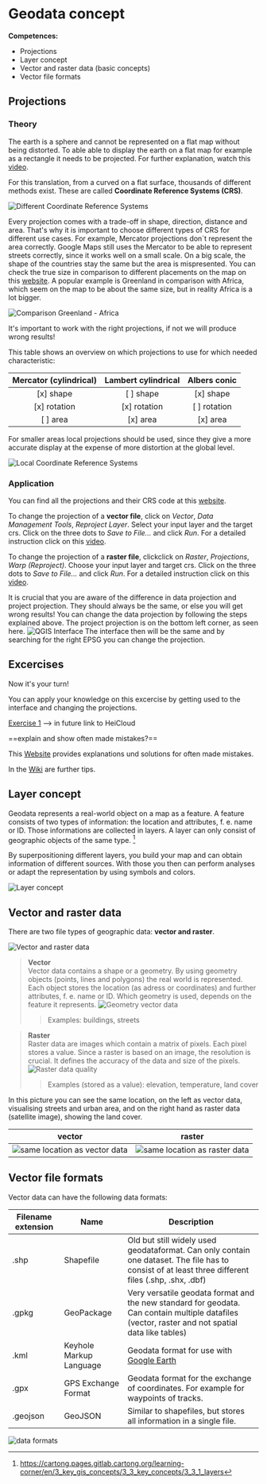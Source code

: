 # Geodata concept

**Competences:**
* Projections
* Layer concept
* Vector and raster data (basic concepts)
* Vector file formats





## Projections 
### Theory

The earth is a sphere and cannot be represented on a flat map without being distorted. To able able to display the earth on a flat map for example as a rectangle it needs to be projected. For further explanation, watch this [video](https://www.youtube.com/watch?v=kIID5FDi2JQ). 

For this translation, from a curved on a flat surface, thousands of different methods exist. These are called **Coordinate Reference Systems (CRS)**.

![Different Coordinate Reference Systems](../../fig/en_examples_projections.png)

Every projection comes with a trade-off in shape, direction, distance and area. That's why it is important to choose different types of CRS for different use cases.
For example, Mercator projections don´t represent the area correctly. Google Maps still uses the Mercator to be able to represent streets correctly, since it works well on a small scale. On a big scale, the shape of the countries stay the same but the area is mispresented. You can check the true size in comparison to different placements on the map on this [website](https://www.thetruesize.com). A popular example is Greenland in comparison with Africa, which seem on the map to be about the same size, but in reality Africa is a lot bigger.

![Comparison Greenland - Africa](../../fig/en_greenland_africa.png)

It's important to work with the right projections, if not we will produce wrong results!

This table shows an overview on which projections to use for which needed characteristic:

| Mercator (cylindrical) | Lambert cylindrical | Albers conic |
| :--------------------: | :-----------------: | :----------: |
| [x] shape              | [ ] shape           | [x] shape    |
| [x] rotation           | [x] rotation        | [ ] rotation |
| [ ] area               | [x] area            | [x] area     |

For smaller areas local projections should be used, since they give a more accurate display at the expense of more distortion at the global level. 

![Local Coordinate Reference Systems](../../fig/en_local_crs.png)

### Application

You can find all the projections and their CRS code at this [website](http://epsg.io). 


To change the projection of a **vector file**, click on *Vector*, *Data Management Tools*, *Reproject Layer*. Select your input layer and the target crs. Click on the three dots to *Save to File...* and click *Run*. For a detailed instruction click on this [video](https://gitlab.gistools.geog.uni-heidelberg.de/giscience/disaster-tools/gis-in-anticipatory-humanitarian-action/-/wikis/uploads/7e7a28698859062d1b832b558b2721c6/qgis_reproject_vector.mp4).

To change the projection of a **raster file**, clickclick on *Raster*, *Projections*, *Warp (Reproject)*. Choose your input layer and target crs. Click on the three dots to *Save to File...* and click *Run*. For a detailed instruction click on this [video](https://gitlab.gistools.geog.uni-heidelberg.de/giscience/disaster-tools/gis-in-anticipatory-humanitarian-action/-/wikis/uploads/3b7a1bb2408f4453f22d73f54156888b/qgis_reproject_raster.mp4).

It is crucial that you are aware of the difference in data projection and project projection. They should always be the same, or else you will get wrong results! You can change the data projection by following the steps explained above. The project projection is on the bottom left corner, as seen here. 
![QGIS Interface](../../fig/en_QGIS_User_Interface.png) 
The interface then will be the same and by searching for the right EPSG you can change the projection. 

## Excercises

Now it's your turn! 

You can apply your knowledge on this excercise by getting used to the interface and changing the projections. 

[Exercise 1](https://gitlab.gistools.geog.uni-heidelberg.de/giscience/disaster-tools/gis-in-anticipatory-humanitarian-action/-/tree/main/Exercise_1) 
--> in future link to HeiCloud



==explain and show often made mistakes?==

This [Website](https://ihatecoordinatesystems.com/) provides explanations und solutions for often made mistakes.

In the [Wiki](../../content/Wiki/en_qgis_projections_wiki.md) are further tips.




## Layer concept

Geodata represents a real-world object on a map as a feature. A feature consists of two types of information: the location and attributes, f. e. name or ID. Those informations are collected in layers. A layer can only consist of geographic objects of the same type. [^1]


[^1]: https://cartong.pages.gitlab.cartong.org/learning-corner/en/3_key_gis_concepts/3_3_key_concepts/3_3_1_layers

By superpositioning different layers, you build your map and can obtain information of different sources. With those you then can perform analyses or adapt the representation by using symbols and colors.

![Layer concept](../../fig/en_layer.png)


## Vector and raster data

There are two file types of geographic data: **vector and raster**.  

![Vector and raster data](../../fig/en_vector_raster.png)
  

> **Vector**  
Vector data contains a shape or a geometry. By using geometry objects (points, lines and polygons) the real world is represented. Each object stores the location (as adress or coordinates) and further attributes, f. e. name or ID. Which geometry is used, depends on the feature it represents. 
![Geometry vector data](../../fig/en_vector_geometry.png)
  >>Examples: buildings, streets 


> **Raster**  
Raster data are images which contain a matrix of pixels. Each pixel stores a value. 
Since a raster is based on an image, the resolution is crucial. It defines the accuracy of the data and size of the pixels. 
![Raster data quality](../../fig/en_quality_raster.png)
>> Examples (stored as a value): elevation, temperature, land cover


In this picture you can see the same location, on the left as vector data, visualising streets and urban area, and on the right hand as raster data (satellite image), showing the land cover.

vector                     |  raster
:-------------------------:|:-------------------------:
![same location as vector data](../../fig/en_same_location_vector.png)  |  ![same location as raster data](../../fig/en_same_location_raster.png)  


## Vector file formats

Vector data can have the following data formats:

| Filename extension| Name | Description |
| ----- | --- | --- |
|.shp | Shapefile |Old but still widely used geodataformat. Can only contain one dataset. The file has to consist of at least three different files (.shp, .shx, .dbf)|
|.gpkg| GeoPackage  | Very versatile geodata format and the new standard for geodata. Can contain multiple datafiles (vector, raster and not spatial data like tables)|
|.kml |Keyhole Markup Language | Geodata format for use with [Google Earth]( https://earth.google.com/web/)|
| .gpx| GPS Exchange Format|Geodata format for the exchange of coordinates. For example for waypoints of tracks. |
| .geojson|GeoJSON|Similar to shapefiles, but stores all information in a single file. 
  

![data formats](../../fig/en_data_formats.png)


